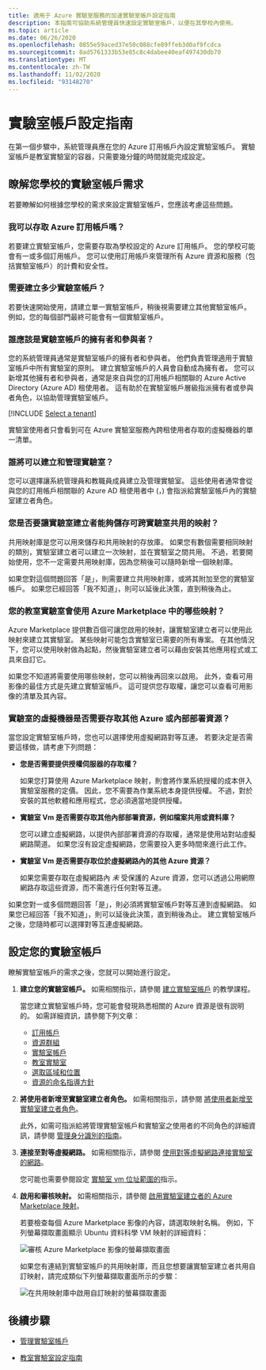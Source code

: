 ```yaml
---
title: 適用于 Azure 實驗室服務的加速實驗室帳戶設定指南
description: 本指南可協助系統管理員快速設定實驗室帳戶，以便在其學校內使用。
ms.topic: article
ms.date: 06/26/2020
ms.openlocfilehash: 0855e59aced37e50c088cfe89ffeb3d0af9fcdca
ms.sourcegitcommit: 8ad5761333b53e85c8c4dabee40eaf497430db70
ms.translationtype: MT
ms.contentlocale: zh-TW
ms.lasthandoff: 11/02/2020
ms.locfileid: "93148270"
---
```

# <a name="lab-account-setup-guide"></a>實驗室帳戶設定指南

在第一個步驟中，系統管理員應在您的 Azure 訂用帳戶內設定實驗室帳戶。 實驗室帳戶是教室實驗室的容器，只需要幾分鐘的時間就能完成設定。

## <a name="understand-your-schools-lab-account-requirements"></a>瞭解您學校的實驗室帳戶需求

若要瞭解如何根據您學校的需求來設定實驗室帳戶，您應該考慮這些問題。

### <a name="do-i-have-access-to-an-azure-subscription"></a>我可以存取 Azure 訂用帳戶嗎？

若要建立實驗室帳戶，您需要存取為學校設定的 Azure 訂用帳戶。 您的學校可能會有一或多個訂用帳戶。 您可以使用訂用帳戶來管理所有 Azure 資源和服務（包括實驗室帳戶）的計費和安全性。

### <a name="how-many-lab-accounts-need-to-be-created"></a>需要建立多少實驗室帳戶？

若要快速開始使用，請建立單一實驗室帳戶，稍後視需要建立其他實驗室帳戶。 例如，您的每個部門最終可能會有一個實驗室帳戶。

### <a name="who-should-be-owners-and-contributors-of-the-lab-account"></a>誰應該是實驗室帳戶的擁有者和參與者？

您的系統管理員通常是實驗室帳戶的擁有者和參與者。 他們負責管理適用于實驗室帳戶中所有實驗室的原則。 建立實驗室帳戶的人員會自動成為擁有者。 您可以新增其他擁有者和參與者，通常是來自與您的訂用帳戶相關聯的 Azure Active Directory (Azure AD) 租使用者。 這有助於在實驗室帳戶層級指派擁有者或參與者角色，以協助管理實驗室帳戶。

[!INCLUDE [Select a tenant](./includes/multi-tenant-support.md)]

實驗室使用者只會看到可在 Azure 實驗室服務內跨租使用者存取的虛擬機器的單一清單。

### <a name="who-will-be-allowed-to-create-and-manage-labs"></a>誰將可以建立和管理實驗室？

您可以選擇讓系統管理員和教職員成員建立及管理實驗室。 這些使用者通常會從與您的訂用帳戶相關聯的 Azure AD 租使用者中 (，) 會指派給實驗室帳戶內的實驗室建立者角色。

### <a name="do-you-want-to-give-lab-creators-the-ability-to-save-images-that-can-be-shared-across-labs"></a>您是否要讓實驗室建立者能夠儲存可跨實驗室共用的映射？

共用映射庫是您可以用來儲存和共用映射的存放庫。 如果您有數個需要相同映射的類別，實驗室建立者可以建立一次映射，並在實驗室之間共用。 不過，若要開始使用，您不一定需要共用映射庫，因為您稍後可以隨時新增一個映射庫。

如果您對這個問題回答「是」，則需要建立共用映射庫，或將其附加至您的實驗室帳戶。 如果您已經回答「我不知道」，則可以延後此決策，直到稍後為止。

### <a name="which-images-in-azure-marketplace-will-your-classroom-labs-use"></a>您的教室實驗室會使用 Azure Marketplace 中的哪些映射？

Azure Marketplace 提供數百個可讓您啟用的映射，讓實驗室建立者可以使用此映射來建立其實驗室。 某些映射可能包含實驗室已需要的所有專案。 在其他情況下，您可以使用映射做為起點，然後實驗室建立者可以藉由安裝其他應用程式或工具來自訂它。

如果您不知道將需要使用哪些映射，您可以稍後再回來以啟用。 此外，查看可用影像的最佳方式是先建立實驗室帳戶。 這可提供您存取權，讓您可以查看可用影像的清單及其內容。
  
### <a name="do-the-labs-virtual-machines-need-to-have-access-to-other-azure-or-on-premises-resources"></a>實驗室的虛擬機器是否需要存取其他 Azure 或內部部署資源？

當您設定實驗室帳戶時，您也可以選擇使用虛擬網路對等互連。 若要決定是否需要這樣做，請考慮下列問題：

- **您是否需要提供授權伺服器的存取權？**
  
   如果您打算使用 Azure Marketplace 映射，則會將作業系統授權的成本併入實驗室服務的定價。 因此，您不需要為作業系統本身提供授權。 不過，對於安裝的其他軟體和應用程式，您必須適當地提供授權。

- **實驗室 Vm 是否需要存取其他內部部署資源，例如檔案共用或資料庫？**

   您可以建立虛擬網路，以提供內部部署資源的存取權，通常是使用站對站虛擬網路閘道。 如果您沒有設定虛擬網路，您需要投入更多時間來進行此工作。

- **實驗室 Vm 是否需要存取位於虛擬網路內的其他 Azure 資源？**

   如果您需要存取在虛擬網路內 *未* 受保護的 Azure 資源，您可以透過公用網際網路存取這些資源，而不需進行任何對等互連。

如果您對一或多個問題回答「是」，則必須將實驗室帳戶對等互連到虛擬網路。 如果您已經回答「我不知道」，則可以延後此決策，直到稍後為止。 建立實驗室帳戶之後，您隨時都可以選擇對等互連虛擬網路。

## <a name="set-up-your-lab-account"></a>設定您的實驗室帳戶

瞭解實驗室帳戶的需求之後，您就可以開始進行設定。

1. **建立您的實驗室帳戶。** 如需相關指示，請參閱 [建立實驗室帳戶](https://docs.microsoft.com/azure/lab-services/classroom-labs/tutorial-setup-lab-account#create-a-lab-account) 的教學課程。

   當您建立實驗室帳戶時，您可能會發現熟悉相關的 Azure 資源是很有説明的。 如需詳細資訊，請參閱下列文章：

   - [訂用帳戶](https://docs.microsoft.com/azure/lab-services/classroom-labs/administrator-guide#subscription)
   - [資源群組](https://docs.microsoft.com/azure/lab-services/classroom-labs/administrator-guide#resource-group)
   - [實驗室帳戶](https://docs.microsoft.com/azure/lab-services/classroom-labs/administrator-guide#lab-account)
   - [教室實驗室](https://docs.microsoft.com/azure/lab-services/classroom-labs/administrator-guide#classroom-lab)
   - [選取區域和位置](https://docs.microsoft.com/azure/lab-services/classroom-labs/administrator-guide#regionslocations)
   - [資源的命名指導方針](https://docs.microsoft.com/azure/lab-services/classroom-labs/administrator-guide#naming)

2. **將使用者新增至實驗室建立者角色。** 如需相關指示，請參閱 [將使用者新增至實驗室建立者角色](https://docs.microsoft.com/azure/lab-services/classroom-labs/tutorial-setup-lab-account#add-a-user-to-the-lab-creator-role)。

   此外，如需可指派給將管理實驗室帳戶和實驗室之使用者的不同角色的詳細資訊，請參閱 [管理身分識別的指南](https://docs.microsoft.com/azure/lab-services/classroom-labs/administrator-guide#manage-identity)。

3. **連接至對等虛擬網路。** 如需相關指示，請參閱 [使用對等虛擬網路連接實驗室的網路](https://docs.microsoft.com/azure/lab-services/classroom-labs/how-to-connect-peer-virtual-network)。

   您可能也需要參閱設定 [實驗室 vm 位址範圍的](https://docs.microsoft.com/azure/lab-services/classroom-labs/how-to-configure-lab-accounts#specify-an-address-range-for-vms-in-the-lab)指示。

4. **啟用和審核映射。** 如需相關指示，請參閱 [啟用實驗室建立者的 Azure Marketplace 映射](https://docs.microsoft.com/azure/lab-services/classroom-labs/specify-marketplace-images)。

   若要檢查每個 Azure Marketplace 影像的內容，請選取映射名稱。 例如，下列螢幕擷取畫面顯示 Ubuntu 資料科學 VM 映射的詳細資料：

   ![審核 Azure Marketplace 影像的螢幕擷取畫面](./media/setup-guide/review-marketplace-images.png)

   如果您有連結到實驗室帳戶的共用映射庫，而且您想要讓實驗室建立者共用自訂映射，請完成類似下列螢幕擷取畫面所示的步驟：

   ![在共用映射庫中啟用自訂映射的螢幕擷取畫面](./media/setup-guide/enable-sig-custom-images.png)

## <a name="next-steps"></a>後續步驟

- [管理實驗室帳戶](how-to-manage-lab-accounts.md)

- [教室實驗室設定指南](setup-guide.md)
